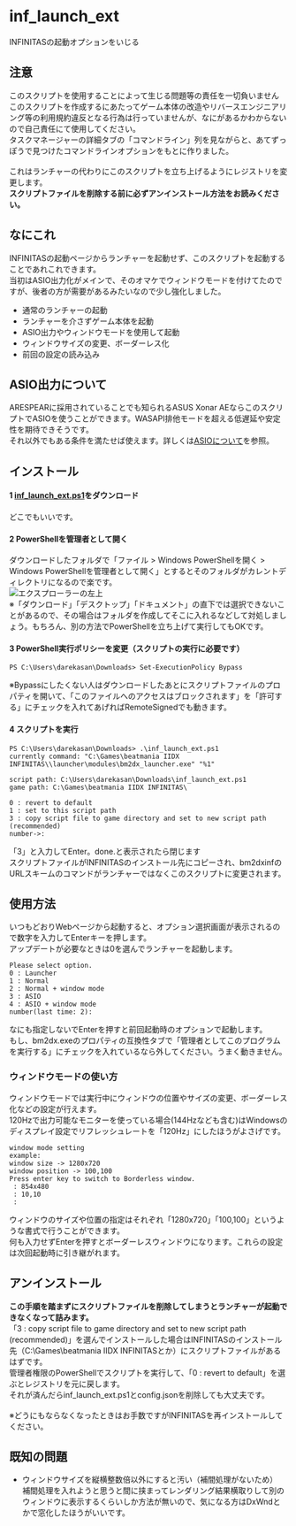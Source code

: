 # inf_launch_ext
INFINITASの起動オプションをいじる

## 注意
このスクリプトを使用することによって生じる問題等の責任を一切負いません<br>
このスクリプトを作成するにあたってゲーム本体の改造やリバースエンジニアリング等の利用規約違反となる行為は行っていませんが、なにがあるかわからないので自己責任にて使用してください。<br>
タスクマネージャーの詳細タブの「コマンドライン」列を見ながらと、あてずっぽうで見つけたコマンドラインオプションをもとに作りました。<br>
<br>
これはランチャーの代わりにこのスクリプトを立ち上げるようにレジストリを変更します。<br>
**スクリプトファイルを削除する前に必ずアンインストール方法をお読みください。**

## なにこれ
INFINITASの起動ページからランチャーを起動せず、このスクリプトを起動することであれこれできます。<br>
当初はASIO出力化がメインで、そのオマケでウィンドウモードを付けてたのですが、後者の方が需要があるみたいなので少し強化しました。
- 通常のランチャーの起動
- ランチャーを介さずゲーム本体を起動
- ASIO出力やウィンドウモードを使用して起動
- ウィンドウサイズの変更、ボーダーレス化
- 前回の設定の読み込み

## ASIO出力について
ARESPEARに採用されていることでも知られるASUS Xonar AEならこのスクリプトでASIOを使うことができます。WASAPI排他モードを超える低遅延や安定性を期待できそうです。<br>
それ以外でもある条件を満たせば使えます。詳しくは[ASIOについて](https://github.com/darekasan/inf_launch_ext/blob/master/asio.md)を参照。

## インストール
#### 1 [inf_launch_ext.ps1](https://github.com/darekasan/inf_launch_ext/blob/master/inf_launch_ext.ps1)をダウンロード
どこでもいいです。
#### 2 PowerShellを管理者として開く
ダウンロードしたフォルダで「ファイル > Windows PowerShellを開く > Windows PowerShellを管理者として開く」とするとそのフォルダがカレントディレクトリになるので楽です。<br>
![エクスプローラーの左上](https://raw.githubusercontent.com/darekasan/inf_launch_ext/master/doc_img/explorer.png) <br>
※「ダウンロード」「デスクトップ」「ドキュメント」の直下では選択できないことがあるので、その場合はフォルダを作成してそこに入れるなどして対処しましょう。もちろん、別の方法でPowerShellを立ち上げて実行してもOKです。
#### 3 PowerShell実行ポリシーを変更（スクリプトの実行に必要です）
```
PS C:\Users\darekasan\Downloads> Set-ExecutionPolicy Bypass
```
※Bypassにしたくない人はダウンロードしたあとにスクリプトファイルのプロパティを開いて、「このファイルへのアクセスはブロックされます」を「許可する」にチェックを入れてあげればRemoteSignedでも動きます。
#### 4 スクリプトを実行
```
PS C:\Users\darekasan\Downloads> .\inf_launch_ext.ps1
currently command: "C:\Games\beatmania IIDX INFINITAS\\launcher\modules\bm2dx_launcher.exe" "%1"

script path: C:\Users\darekasan\Downloads\inf_launch_ext.ps1
game path: C:\Games\beatmania IIDX INFINITAS\

0 : revert to default
1 : set to this script path
3 : copy script file to game directory and set to new script path (recommended)
number->:
```
「3」と入力してEnter。done.と表示されたら閉じます<br>
スクリプトファイルがINFINITASのインストール先にコピーされ、bm2dxinfのURLスキームのコマンドがランチャーではなくこのスクリプトに変更されます。<br>

## 使用方法
いつもどおりWebページから起動すると、オプション選択画面が表示されるので数字を入力してEnterキーを押します。<br>
アップデートが必要なときは0を選んでランチャーを起動します。
```
Please select option.
0 : Launcher
1 : Normal
2 : Normal + window mode
3 : ASIO
4 : ASIO + window mode
number(last time: 2):
```
なにも指定しないでEnterを押すと前回起動時のオプションで起動します。<br>
もし、bm2dx.exeのプロパティの互換性タブで「管理者としてこのプログラムを実行する」にチェックを入れているなら外してください。うまく動きません。
### ウィンドウモードの使い方 ###
ウィンドウモードでは実行中にウィンドウの位置やサイズの変更、ボーダーレス化などの設定が行えます。<br>
120Hzで出力可能なモニターを使っている場合(144Hzなども含む)はWindowsのディスプレイ設定でリフレッシュレートを「120Hz」にしたほうがよさげです。<br>
```
window mode setting
example:
window size -> 1280x720
window position -> 100,100
Press enter key to switch to Borderless window.
 : 854x480
 : 10,10
 :
```
ウィンドウのサイズや位置の指定はそれぞれ「1280x720」「100,100」というような書式で行うことができます。<br>
何も入力せずEnterを押すとボーダーレスウィンドウになります。これらの設定は次回起動時に引き継がれます。

## アンインストール
**この手順を踏まずにスクリプトファイルを削除してしまうとランチャーが起動できなくなって詰みます。**<br>
「3 : copy script file to game directory and set to new script path (recommended)」を選んでインストールした場合はINFINITASのインストール先（C:\Games\beatmania IIDX INFINITASとか）にスクリプトファイルがあるはずです。<br>
管理者権限のPowerShellでスクリプトを実行して、「0 : revert to default」を選ぶとレジストリを元に戻します。<br>
それが済んだらinf_launch_ext.ps1とconfig.jsonを削除しても大丈夫です。<br>
<br>
※どうにもならなくなったときはお手数ですがINFINITASを再インストールしてください。

## 既知の問題
- ウィンドウサイズを縦横整数倍以外にすると汚い（補間処理がないため）<br>
補間処理を入れようと思うと間に挟まってレンダリング結果横取りして別のウィンドウに表示するくらいしか方法が無いので、気になる方はDxWndとかで窓化したほうがいいです。
